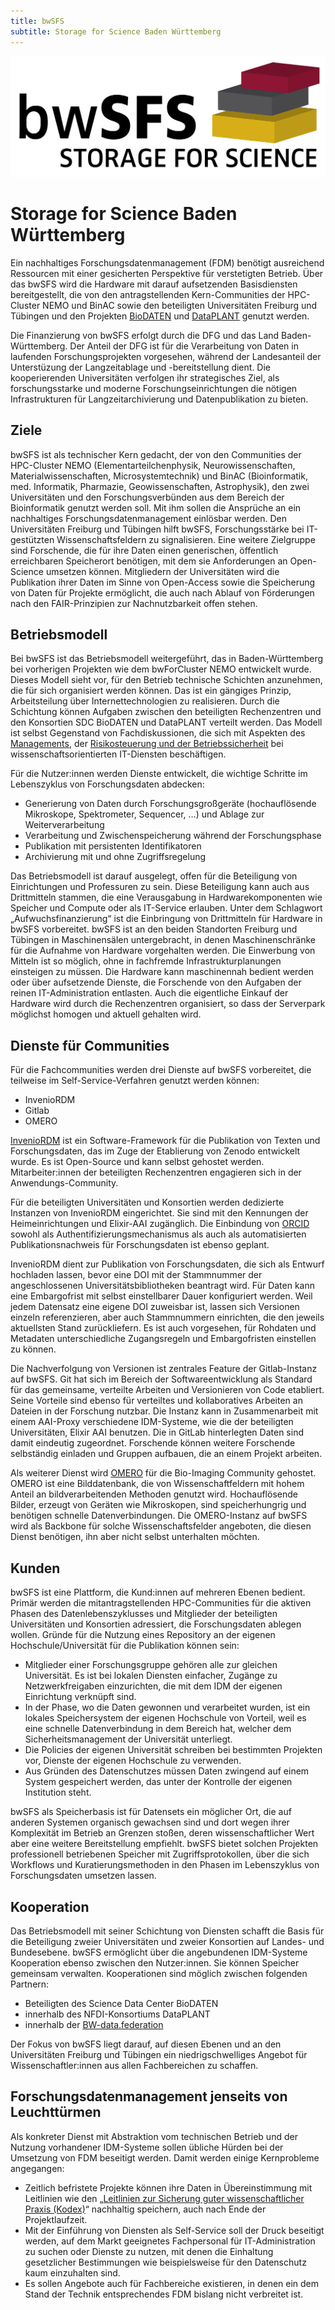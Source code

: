 ```yaml
---
title: bwSFS
subtitle: Storage for Science Baden Württemberg
---
```


![bwSFS – Storage for Science](/img/bwsfs-logo.png)

# Storage for Science Baden Württemberg

Ein nachhaltiges Forschungsdatenmanagement (FDM) benötigt ausreichend Ressourcen mit einer gesicherten Perspektive für verstetigten Betrieb. Über das bwSFS wird die Hardware mit darauf aufsetzenden Basisdiensten bereitgestellt, die von den antragstellenden Kern-Communities der HPC-Cluster NEMO und BinAC sowie den beteiligten Universitäten Freiburg und Tübingen und den Projekten [BioDATEN](https://portal.biodaten.info) und [DataPLANT](https://nfdi4plants.de) genutzt werden.

Die Finanzierung von bwSFS erfolgt durch die DFG und das Land Baden-Württemberg. Der Anteil der DFG ist für die Verarbeitung von Daten in laufenden Forschungsprojekten vorgesehen, während der Landesanteil der Unterstüzung der Langzeitablage und -bereitstellung dient. Die kooperierenden Universitäten verfolgen ihr strategisches Ziel, als forschungsstarke und moderne Forschungseinrichtungen die nötigen Infrastrukturen für Langzeitarchivierung und Datenpublikation zu bieten.

## Ziele

bwSFS ist als technischer Kern gedacht, der von den Communities der HPC-Cluster NEMO (Elementarteilchenphysik, Neurowissenschaften, Materialwissenschaften, Microsystemtechnik) und BinAC (Bioinformatik, med. Informatik, Pharmazie, Geowissenschaften, Astrophysik), den zwei Universitäten und den Forschungsverbünden aus dem Bereich der Bioinformatik genutzt werden soll. Mit ihm sollen die Ansprüche an ein nachhaltiges Forschungsdatenmanagement einlösbar werden. Den Universitäten Freiburg und Tübingen hilft bwSFS, Forschungsstärke bei IT-gestützten Wissenschaftsfeldern zu signalisieren. Eine weitere Zielgruppe sind Forschende, die für ihre Daten einen generischen, öffentlich erreichbaren Speicherort benötigen, mit dem sie Anforderungen an Open-Science umsetzen können. Mitgliedern der Universitäten wird die Publikation ihrer Daten im Sinne von Open-Access sowie die Speicherung von Daten für Projekte ermöglicht, die auch nach Ablauf von Förderungen nach den FAIR-Prinzipien zur Nachnutzbarkeit offen stehen.

## Betriebsmodell

Bei bwSFS ist das Betriebsmodell weitergeführt, das in Baden-Württemberg bei vorherigen Projekten wie dem bwForCluster NEMO entwickelt wurde. Dieses Modell sieht vor, für den Betrieb technische Schichten anzunehmen, die für sich organisiert werden können. Das ist ein gängiges Prinzip, Arbeitsteilung über Internettechnologien zu realisieren. Durch die Schichtung können Aufgaben zwischen den beteiligten Rechenzentren und den Konsortien SDC BioDATEN und DataPLANT verteilt werden. Das Modell ist selbst Gegenstand von Fachdiskussionen, die sich mit Aspekten des [Managements](http://archiv.ub.uni-heidelberg.de/volltextserver/id/eprint/29643), der [Risikosteuerung und der Betriebssicherheit](https://freidok.uni-freiburg.de/data/218104) bei wissenschaftsorientierten IT-Diensten beschäftigen.

Für die Nutzer:innen werden Dienste entwickelt, die wichtige Schritte im Lebenszyklus von Forschungsdaten abdecken:

- Generierung von Daten durch Forschungsgroßgeräte (hochauflösende Mikroskope, Spektrometer, Sequencer, …) und Ablage zur Weiterverarbeitung
- Verarbeitung und Zwischenspeicherung während der Forschungsphase
- Publikation mit persistenten Identifikatoren
- Archivierung mit und ohne Zugriffsregelung

Das Betriebsmodell ist darauf ausgelegt, offen für die Beteiligung von Einrichtungen und Professuren zu sein. Diese Beteiligung kann auch aus Drittmitteln stammen, die eine Verausgabung in Hardwarekomponenten wie Speicher und Compute oder als IT-Service erlauben. Unter dem Schlagwort „Aufwuchsfinanzierung“ ist die Einbringung von Drittmitteln für Hardware in bwSFS vorbereitet. bwSFS ist an den beiden Standorten Freiburg und Tübingen in Maschinensälen untergebracht, in denen Maschinenschränke für die Aufnahme von Hardware vorgehalten werden. Die Einwerbung von Mitteln ist so möglich, ohne in fachfremde Infrastrukturplanungen einsteigen zu müssen. Die Hardware kann maschinennah bedient werden oder über aufsetzende Dienste, die Forschende von den Aufgaben der reinen IT-Administration entlasten. Auch die eigentliche Einkauf der Hardware wird durch die Rechenzentren organisiert, so dass der Serverpark möglichst homogen und aktuell gehalten wird.

## Dienste für Communities

Für die Fachcommunities werden  drei Dienste auf bwSFS vorbereitet, die teilweise im Self-Service-Verfahren genutzt werden können:

- InvenioRDM
- Gitlab
- OMERO

[InvenioRDM](https://inveniosoftware.org/products/rdm/) ist ein Software-Framework für die Publikation von Texten und Forschungsdaten, das im Zuge der Etablierung von Zenodo entwickelt wurde. Es ist Open-Source und kann selbst gehostet werden. Mitarbeiter:innen der beteiligten Rechenzentren engagieren sich in der Anwendungs-Community.

Für die beteiligten Universitäten und Konsortien werden dedizierte Instanzen von InvenioRDM eingerichtet. Sie sind mit den Kennungen der Heimeinrichtungen und Elixir-AAI zugänglich. Die Einbindung von [ORCID](https://orcid.org) sowohl als Authentifizierungsmechanismus als auch als automatisierten Publikationsnachweis für Forschungsdaten ist ebenso geplant.

InvenioRDM dient zur Publikation von Forschungsdaten, die sich als Entwurf hochladen lassen, bevor eine DOI mit der Stammnummer der angeschlossenen Universitätsbibliotheken beantragt wird. Für Daten kann eine Embargofrist mit selbst einstellbarer Dauer konfiguriert werden. Weil jedem Datensatz eine eigene DOI zuweisbar ist, lassen sich Versionen einzeln referenzieren, aber auch Stammnummern einrichten, die den jeweils aktuellsten Stand zurückliefern. Es ist auch vorgesehen, für Rohdaten und Metadaten unterschiedliche Zugangsregeln und Embargofristen einstellen zu können.

Die Nachverfolgung von Versionen ist zentrales Feature der Gitlab-Instanz auf bwSFS. Git hat sich im Bereich der Softwareentwicklung als Standard für das gemeinsame, verteilte Arbeiten und Versionieren von Code etabliert. Seine Vorteile sind ebenso für verteiltes und kollaboratives Arbeiten an Dateien in der Forschung nutzbar. Die Instanz kann in Zusammenarbeit mit einem AAI-Proxy verschiedene IDM-Systeme, wie die der beteiligten Universitäten, Elixir AAI benutzen. Die in GitLab hinterlegten Daten sind damit eindeutig zugeordnet. Forschende können weitere Forschende selbständig einladen und Gruppen aufbauen, die an einem Projekt arbeiten.

Als weiterer Dienst wird [OMERO](https://www.openmicroscopy.org/omero/) für die Bio-Imaging Community gehostet. OMERO ist eine Bilddatenbank, die von Wissenschaftfeldern mit hohem Anteil an bildverarbeitenden Methoden genutzt wird. Hochauflösende Bilder, erzeugt von Geräten wie Mikroskopen, sind speicherhungrig und benötigen schnelle Datenverbindungen. Die OMERO-Instanz auf bwSFS wird als Backbone für solche Wissenschaftsfelder angeboten, die diesen Dienst benötigen, ihn aber nicht selbst unterhalten möchten.

## Kunden

bwSFS ist eine Plattform, die Kund:innen auf mehreren Ebenen bedient. Primär werden die mitantragstellenden HPC-Communities für die aktiven Phasen des Datenlebenszyklusses und Mitglieder der beteiligten Universitäten und Konsortien adressiert, die Forschungsdaten ablegen wollen. Gründe für die Nutzung eines Repository an der eigenen Hochschule/Universität für die Publikation können sein:

- Mitglieder einer Forschungsgruppe gehören alle zur gleichen Universität. Es ist bei lokalen Diensten einfacher, Zugänge zu Netzwerkfreigaben einzurichten, die mit dem IDM der eigenen Einrichtung verknüpft sind.
- In der Phase, wo die Daten gewonnen und verarbeitet wurden, ist ein lokales Speichersystem der eigenen Hochschule von Vorteil, weil es eine schnelle Datenverbindung in dem Bereich hat, welcher dem Sicherheitsmanagement der Universität unterliegt.
- Die Policies der eigenen Universität schreiben bei bestimmten Projekten vor, Dienste der eigenen Hochschule zu verwenden.
- Aus Gründen des Datenschutzes müssen Daten zwingend auf einem System gespeichert werden, das unter der Kontrolle der eigenen Institution steht.

bwSFS als Speicherbasis ist für Datensets ein möglicher Ort, die auf anderen Systemen organisch gewachsen sind und dort wegen ihrer Komplexität im Betrieb an Grenzen stoßen, deren wissenschaftlicher Wert aber eine weitere Bereitstellung empfiehlt. bwSFS bietet solchen Projekten professionell betriebenen Speicher mit Zugriffsprotokollen, über die sich Workflows und Kuratierungsmethoden in den Phasen im Lebenszyklus von Forschungsdaten umsetzen lassen.

## Kooperation

Das Betriebsmodell mit seiner Schichtung von Diensten schafft die Basis für die Beteiligung zweier Universitäten und zweier Konsortien auf Landes- und Bundesebene. bwSFS  ermöglicht über die angebundenen IDM-Systeme Kooperation ebenso zwischen den Nutzer:innen. Sie können Speicher gemeinsam verwalten. Kooperationen sind möglich zwischen folgenden Partnern:

- Beteiligten des Science Data Center BioDATEN
- innerhalb des  NFDI-Konsortiums DataPLANT
- innerhalb der [BW-data.federation](https://www.alwr-bw.de/typo3temp/secure_downloads/114142/0/54ceb21cbc883949ddc7c7703738f7f5a717e4f3/bwDATA_III__1_001.pdf)

Der Fokus von bwSFS liegt darauf, auf diesen Ebenen und an den Universitäten Freiburg und Tübingen  ein niedrigschwelliges Angebot für Wissenschaftler:innen aus allen Fachbereichen zu schaffen.

## Forschungsdatenmanagement jenseits von Leuchttürmen

Als konkreter Dienst mit Abstraktion vom technischen Betrieb und der Nutzung vorhandener IDM-Systeme sollen übliche Hürden bei der Umsetzung von FDM beseitigt werden. Damit werden einige Kernprobleme angegangen:

- Zeitlich befristete Projekte können ihre Daten in Übereinstimmung mit Leitlinien wie den „[Leitlinien zur Sicherung guter wissenschaftlicher Praxis (Kodex)](https://www.dfg.de/foerderung/grundlagen_rahmenbedingungen/gwp/)“ nachhaltig speichern, auch nach Ende der Projektlaufzeit.
- Mit der Einführung von Diensten als Self-Service soll der Druck beseitigt werden, auf dem Markt geeignetes Fachpersonal für IT-Administration zu suchen oder Dienste zu nutzen, mit denen die Einhaltung gesetzlicher Bestimmungen wie beispielsweise für den Datenschutz kaum einzuhalten sind.
- Es sollen Angebote auch für Fachbereiche existieren, in denen ein dem Stand der Technik entsprechendes FDM bislang nicht verbreitet ist.

